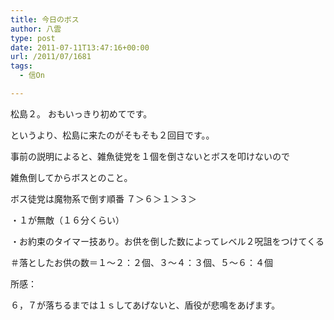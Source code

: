 ```yaml
---
title: 今日のボス
author: 八雲
type: post
date: 2011-07-11T13:47:16+00:00
url: /2011/07/1681
tags:
  - 信On

---
```

松島２。 おもいっきり初めてです。
  
というより、松島に来たのがそもそも２回目です。。

事前の説明によると、雑魚徒党を１個を倒さないとボスを叩けないので
  
雑魚倒してからボスとのこと。
  
ボス徒党は魔物系で倒す順番 ７＞６＞１＞３＞
  
・１が無敵（１６分くらい）
  
・お約束のタイマー技あり。お供を倒した数によってレベル２呪詛をつけてくる
  
＃落としたお供の数＝１〜２：２個、３〜４：３個、５〜６：４個

所感：
  
６，７が落ちるまでは１ｓしてあげないと、盾役が悲鳴をあげます。
